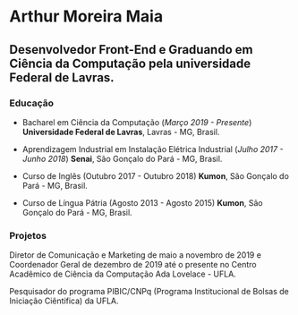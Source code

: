 # Arthur Moreira Maia
## Desenvolvedor Front-End e Graduando em Ciência da Computação pela universidade Federal de Lavras.

### Educação

* Bacharel em Ciência da Computação
(*Março 2019 - Presente*)
**Universidade Federal de Lavras**, Lavras - MG, Brasil.

* Aprendizagem Industrial em Instalação Elétrica Industrial (*Julho 2017 - Junho 2018*) **Senai**, São Gonçalo do Pará - MG, Brasil.

* Curso de Inglês (Outubro 2017 - Outubro 2018) **Kumon**, São Gonçalo do Pará - MG, Brasil.
* Curso de Língua Pátria (Agosto 2013 - Agosto 2015) **Kumon**, São Gonçalo do Pará - MG, Brasil.

### Projetos
Diretor de Comunicação e Marketing de maio a novembro de 2019 e Coordenador Geral de dezembro de 2019 até o presente no Centro Acadêmico de Ciência da Computação Ada Lovelace - UFLA.

Pesquisador do programa PIBIC/CNPq (Programa Institucional de Bolsas de Iniciação Ciêntifica) da UFLA.
